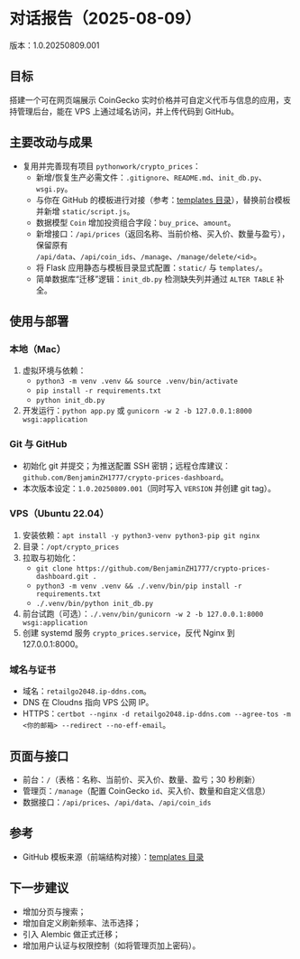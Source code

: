 # 对话报告（2025-08-09）

版本：1.0.20250809.001

## 目标
搭建一个可在网页端展示 CoinGecko 实时价格并可自定义代币与信息的应用，支持管理后台，能在 VPS 上通过域名访问，并上传代码到 GitHub。

## 主要改动与成果
- 复用并完善现有项目 `pythonwork/crypto_prices`：
  - 新增/恢复生产必需文件：`.gitignore`、`README.md`、`init_db.py`、`wsgi.py`。
  - 与你在 GitHub 的模板进行对接（参考：[templates 目录](https://github.com/BenjaminZH1777/crypto_tracker/tree/main/templates)），替换前台模板并新增 `static/script.js`。
  - 数据模型 `Coin` 增加投资组合字段：`buy_price`、`amount`。
  - 新增接口：`/api/prices`（返回名称、当前价格、买入价、数量与盈亏），保留原有 `/api/data`、`/api/coin_ids`、`/manage`、`/manage/delete/<id>`。
  - 将 Flask 应用静态与模板目录显式配置：`static/` 与 `templates/`。
  - 简单数据库“迁移”逻辑：`init_db.py` 检测缺失列并通过 `ALTER TABLE` 补全。

## 使用与部署
### 本地（Mac）
1. 虚拟环境与依赖：
   - `python3 -m venv .venv && source .venv/bin/activate`
   - `pip install -r requirements.txt`
   - `python init_db.py`
2. 开发运行：`python app.py` 或 `gunicorn -w 2 -b 127.0.0.1:8000 wsgi:application`

### Git 与 GitHub
- 初始化 git 并提交；为推送配置 SSH 密钥；远程仓库建议：`github.com/BenjaminZH1777/crypto-prices-dashboard`。
- 本次版本设定：`1.0.20250809.001`（同时写入 `VERSION` 并创建 git tag）。

### VPS（Ubuntu 22.04）
1. 安装依赖：`apt install -y python3-venv python3-pip git nginx`
2. 目录：`/opt/crypto_prices`
3. 拉取与初始化：
   - `git clone https://github.com/BenjaminZH1777/crypto-prices-dashboard.git .`
   - `python3 -m venv .venv && ./.venv/bin/pip install -r requirements.txt`
   - `./.venv/bin/python init_db.py`
4. 前台试跑（可选）：`./.venv/bin/gunicorn -w 2 -b 127.0.0.1:8000 wsgi:application`
5. 创建 systemd 服务 `crypto_prices.service`，反代 Nginx 到 127.0.0.1:8000。

### 域名与证书
- 域名：`retailgo2048.ip-ddns.com`。
- DNS 在 Cloudns 指向 VPS 公网 IP。
- HTTPS：`certbot --nginx -d retailgo2048.ip-ddns.com --agree-tos -m <你的邮箱> --redirect --no-eff-email`。

## 页面与接口
- 前台：`/`（表格：名称、当前价、买入价、数量、盈亏；30 秒刷新）
- 管理页：`/manage`（配置 CoinGecko `id`、买入价、数量和自定义信息）
- 数据接口：`/api/prices`、`/api/data`、`/api/coin_ids`

## 参考
- GitHub 模板来源（前端结构对接）：[templates 目录](https://github.com/BenjaminZH1777/crypto_tracker/tree/main/templates)

## 下一步建议
- 增加分页与搜索；
- 增加自定义刷新频率、法币选择；
- 引入 Alembic 做正式迁移；
- 增加用户认证与权限控制（如将管理页加上密码）。



